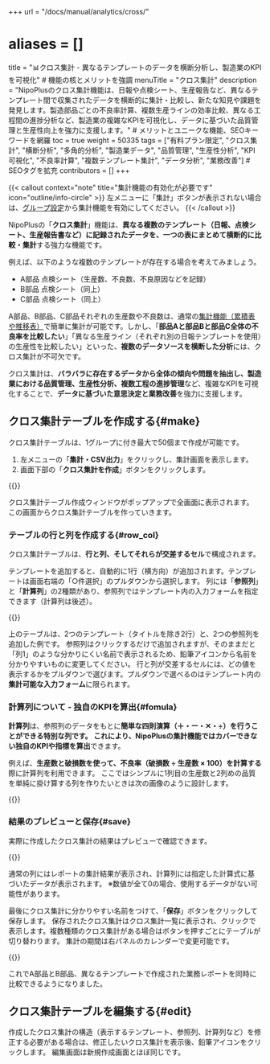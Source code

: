 +++
url = "/docs/manual/analytics/cross/"
# aliases = []
title = "📊クロス集計 - 異なるテンプレートのデータを横断分析し、製造業のKPIを可視化" # 機能の核とメリットを強調
menuTitle = "クロス集計"
description = "NipoPlusのクロス集計機能は、日報や点検シート、生産報告など、異なるテンプレート間で収集されたデータを横断的に集計・比較し、新たな知見や課題を発見します。製造部品ごとの不良率計算、複数生産ラインの効率比較、異なる工程間の進捗分析など、製造業の複雑なKPIを可視化し、データに基づいた品質管理と生産性向上を強力に支援します。" # メリットとユニークな機能、SEOキーワードを網羅
toc = true
weight = 50335
tags = ["有料プラン限定", "クロス集計", "横断分析", "多角的分析", "製造業データ", "品質管理", "生産性分析", "KPI可視化", "不良率計算", "複数テンプレート集計", "データ分析", "業務改善"] # SEOタグを拡充
contributors = []
+++

{{< callout context="note" title="集計機能の有効化が必要です" icon="outline/info-circle" >}}
左メニューに「集計」ボタンが表示されない場合は、<a href="/docs/setup/setting-group/#optionalFunction">グループ設定</a>から集計機能を有効にしてください。
{{< /callout >}}

NipoPlusの「<strong>クロス集計</strong>」機能は、**異なる複数のテンプレート（日報、点検シート、生産報告書など）に記録されたデータを、一つの表にまとめて横断的に比較・集計**する強力な機能です。

例えば、以下のような複数のテンプレートが存在する場合を考えてみましょう。

- A部品 点検シート（生産数、不良数、不良原因などを記録）
- B部品 点検シート（同上）
- C部品 点検シート（同上）

A部品、B部品、C部品それぞれの生産数や不良数は、通常の[集計機能（累積表や推移表）](/docs/manual/analytics/_about/)で簡単に集計が可能です。しかし、「**部品Aと部品Bと部品C全体の不良率を比較したい**」「異なる生産ライン（それぞれ別の日報テンプレートを使用）の生産性を比較したい」といった、**複数のデータソースを横断した分析**には、クロス集計が不可欠です。

クロス集計は、**バラバラに存在するデータから全体の傾向や問題を抽出し、製造業における品質管理、生産性分析、複数工程の進捗管理**など、複雑なKPIを可視化することで、**データに基づいた意思決定と業務改善**を強力に支援します。

## クロス集計テーブルを作成する{#make}

クロス集計テーブルは、1グループに付き最大で50個まで作成が可能です。

1.  左メニューの「<strong>集計・CSV出力</strong>」をクリックし、集計画面を表示します。
2.  画面下部の「<strong>クロス集計を作成</strong>」ボタンをクリックします。

{{<icatch filename="img/table-make" msg="異なるテンプレート（日報、点検シート、生産報告書など）のデータを同時に集計するクロス集計テーブルを作成します" alice="here">}}

クロス集計テーブル作成ウィンドウがポップアップで全画面に表示されます。
この画面からクロス集計テーブルを作っていきます。

### テーブルの行と列を作成する{#row_col}

クロス集計テーブルは、**行と列、そしてそれらが交差するセル**で構成されます。

テンプレートを追加すると、自動的に1行（横方向）が追加されます。テンプレートは画面右端の「○件選択」のプルダウンから選択します。
列には「<strong>参照列</strong>」と「<strong>計算列</strong>」の2種類があり、参照列ではテンプレート内の入力フォームを指定できます（計算列は後述）。

{{<icatch filename="img/table-edit" msg="クロス集計の行には集計したいテンプレート、列には集計したい項目（参照列、計算列）を設定します" alice="here">}}

上のテーブルは、2つのテンプレート（タイトルを除き2行）と、2つの参照列を追加した例です。
参照列はクリックするだけで追加されますが、そのままだと「列1」のような分かりにくい名前で表示されるため、鉛筆アイコンから名前を分かりやすいものに変更してください。
行と列が交差するセルには、どの値を表示するかをプルダウンで選びます。プルダウンで選べるのはテンプレート内の**集計可能な入力フォーム**に限られます。

### 計算列について - 独自のKPIを算出{#fomula}

<strong>計算列</strong>は、参照列のデータをもとに**簡単な四則演算（＋・ー・✕・÷）**を行うことができる特別な列です。
これにより、NipoPlusの集計機能ではカバーできない**独自のKPIや指標を算出**できます。

例えば、**生産数と破損数を使って、不良率（破損数 ÷ 生産数 × 100）を計算する**際に計算列を利用できます。
ここではシンプルに1列目の生産数と2列めの品質を単純に掛け算する列を作りたいときは次の画像のように設計します。

{{<icatch filename="img/calc-field" msg="クロス集計に計算列を追加し、不良率や稼働率など、独自のKPIを自動で計算させましょう" alice="here">}}

### 結果のプレビューと保存{#save}

実際に作成したクロス集計の結果はプレビューで確認できます。

{{<icatch filename="img/previews" msg="クロス集計の結果をプレビューで表示。設定した行と列、計算列が意図通りに表示されているか確認しましょう" alice="here">}}

通常の列にはレポートの集計結果が表示され、計算列には指定した計算式に基づいたデータが表示されます。
※数値が全て0の場合、使用するデータがない可能性があります。

最後にクロス集計に分かりやすい名前をつけて、「<strong>保存</strong>」ボタンをクリックして保存します。
保存されたクロス集計はクロス集計一覧に表示され、クリックで表示します。複数種類のクロス集計がある場合はボタンを押すごとにテーブルが切り替わります。
集計の期間は右パネルのカレンダーで変更可能です。

{{<icatch filename="img/view" msg="作成したクロス集計を表示します。異なるテンプレートのデータを横断的に比較し、全体像を把握しましょう" alice="ok">}}

これでA部品とB部品、異なるテンプレートで作成された業務レポートを同時に比較できるようになりました。

## クロス集計テーブルを編集する{#edit}

作成したクロス集計の構造（表示するテンプレート、参照列、計算列など）を修正する必要がある場合は、修正したいクロス集計を表示後、鉛筆アイコンをクリックします。
編集画面は新規作成画面とほぼ同じです。
